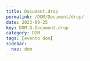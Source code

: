 ```yaml
---
title: Document.drop
permalink: /DOM/Document/drop/
date: 2023-09-25
key: DOM.D.Document.drop
category: DOM
tags: [evento dom]
sidebar:
  nav: dom
---
```


